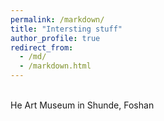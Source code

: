 ```yaml
---
permalink: /markdown/
title: "Intersting stuff"
author_profile: true
redirect_from: 
  - /md/
  - /markdown.html
---
```


[](https://github.com/huangchaoxing/huangchaoxing.github.io/blob/master/images/%E5%92%8C.jpg)   
He Art Museum in Shunde, Foshan
